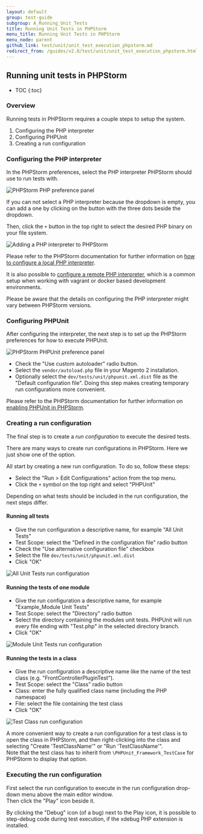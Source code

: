 ```yaml
---
layout: default
group: test-guide
subgroup: A_Running_Unit_Tests
title: Running Unit Tests in PHPStorm
menu_title: Running Unit Tests in PHPStorm
menu_node: parent
github_link: test/unit/unit_test_execution_phpstorm.md
redirect_from: /guides/v2.0/test/unit/unit_test_execution_phpstorm.html
---
```


## Running unit tests in PHPStorm

* TOC
{:toc}

### Overview

Running tests in PHPStorm requires a couple steps to setup the system.

1. Configuring the PHP interpreter
2. Configuring PHPUnit
3. Creating a run configuration

### Configuring the PHP interpreter

In the PHPStorm preferences, select the PHP interpreter PHPStorm should use to run tests with.  

<img src="{{ site.baseurl }}common/images/phpstorm_php_language_preferences.png" alt="PHPStorm PHP preference panel">

If you can not select a PHP interpreter because the dropdown is empty, you can add a one by clicking on the button with the three dots beside the dropdown.  

Then, click the `+` button in the top right to select the desired PHP binary on your file system.

<img src="{{ site.baseurl }}common/images/phpstorm_add_php_interpreter_dialogue.png" alt="Adding a PHP interpreter to PHPStorm">

Please refer to the PHPStorm documentation for further information on [how to configure a local PHP interpreter](https://www.jetbrains.com/help/phpstorm/2016.1/configuring-local-php-interpreters.html?origin=old_help).

It is also possible to [configure a remote PHP interpreter](https://www.jetbrains.com/help/phpstorm/2016.1/configuring-remote-php-interpreters.html?origin=old_help), which is a common setup when working with vagrant or docker based development environments.

Please be aware that the details on configuring the PHP interpreter might vary between PHPStorm versions.

### Configuring PHPUnit

After configuring the interpreter, the next step is to set up the PHPStorm preferences for how to execute PHPUnit.

<img src="{{ site.baseurl }}common/images/phpstorm_phpunit_preferences_dialogue.png" alt="PHPStorm PHPUnit preference panel">

* Check the "Use custom autoloader" radio button.
* Select the `vendor/autoload.php` file in your Magento 2 installation.
* Optionally select the `dev/tests/unit/phpunit.xml.dist` file as the "Default configuration file". Doing this step makes creating temporary run configurations more convenient.

Please refer to the PHPStorm documentation for further information on [enabling PHPUnit in PHPStorm](https://www.jetbrains.com/help/phpstorm/2016.1/enabling-phpunit-support.html#useAutoload).

### Creating a run configuration

The final step is to create a *run configuration* to execute the desired tests. 

There are many ways to create run configurations in PHPStorm. Here we just show one of the option.

All start by creating a new run configuration. To do so, follow these steps:

* Select the "Run > Edit Configurations" action from the top menu.
* Click the `+` symbol on the top right and select "PHPUnit"

Depending on what tests should be included in the run configuration, the next steps differ.  

#### Running all tests

* Give the run configuration a descriptive name, for example "All Unit Tests"
* Test Scope: select the "Defined in the configuration file" radio button
* Check the "Use alternative configuration file" checkbox
* Select the file `dev/tests/unit/phpunit.xml.dist`
* Click "OK"

<img src="{{ site.baseurl }}common/images/phpstorm_run_config_all_unit_tests.png" alt="All Unit Tests run configuration">

#### Running the tests of one module

* Give the run configuration a descriptive name, for example "Example_Module Unit Tests"
* Test Scope: select the "Directory" radio button
* Select the directory containing the modules unit tests. PHPUnit will run every file ending with "Test.php" in the selected directory branch.
* Click "OK"

<img src="{{ site.baseurl }}common/images/phpstorm_run_config_module_unit_tests.png" alt="Module Unit Tests run configuration">

#### Running the tests in a class

* Give the run configuration a descriptive name like the name of the test class (e.g. "FrontControllerPluginTest").
* Test Scope: select the "Class" radio button
* Class: enter the fully qualified class name (including the PHP namespace)
* File: select the file containing the test class
* Click "OK"

<img src="{{ site.baseurl }}common/images/phpstorm_run_config_class_unit_tests.png" alt="Test Class run configuration">

A more convenient way to create a run configuration for a test class is to open the class in PHPStorm, and then right-clicking into the class and selecting "Create 'TestClassName'" or "Run 'TestClassName'".  
Note that the test class has to inherit from `\PHPUnit_Framework_TestCase` for PHPStorm to display that option.

### Executing the run configuration

First select the run configuration to execute in the run configuration drop-down menu above the main editor window.  
Then click the "Play" icon beside it.  

By clicking the "Debug" icon (of a bug) next to the Play icon, it is possible to step-debug code during test execution, if the xdebug PHP extension is installed.


